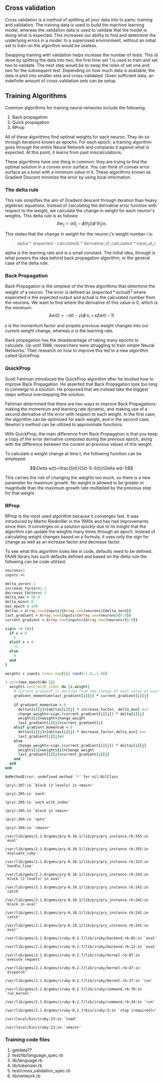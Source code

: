 
## Cross validation

Cross validation is a method of splitting all your data into to parts: training and validation.  The training data is used to build the machine learning model, whereas the validation data is used to validate that the model is doing what is expected.  This increases our ability to find and determine the underlying errors in a model.  In a supervised environment, without an initial set to train on the algorithm would be useless.

Swapping training with validation helps increase the number of tests.  This id done by splitting the data into two; the first time set 1 is used to train and set two to validate.  The next step would be to swap the roles of set one and two for the subsequent test. Depending on how much data is available, the data is plsit into smaller sets and cross-validated. Given sufficient data, an indefinite amount of cross-validation sets can be setup.


## Training Algorithms

Common algorithms for training neural networks include the following.

1. Back propagation
2. Quick propagation
3. RProp

All of these algorithms find optimal weights for each neuron.  They do so through iterations known as epochs.  For each epoch, a training algorithm goes through the entire Neural Network and compares it against what is expected.  At this point, it learns from past miscalculations.

These algorithms have one thing in common: they are trying to find the optimal solution in a convex error surface.  You can think of convex error surface as a bowl with a minimum value in it.  These algorithms known as Gradient Descent minimize the error by using local information.

### The delta rule
This rule simplifies the aim of Gradient descent through iteration than heavy algebraic equations.  Instead of calculating the derivative error function with respect to the weight, we calculate the change in weight for each neuron's weights.  This delta rule is as follows:
$$\delta w_{ji}=\alpha(t_j-\phi(h_j))\phi'(h_j)x_i$$

This states that the change in weight for the neuron j's weight number i is:
> alpha \* (expected - calculated) \* derivative_of_calculated \*  input_at_i

alpha is the learning rate and is a small constant.  The initial idea, through is what powers the idea behind back propagation algorithm, or the general case of the delta rule.

### Back Propagation
Back Propagation is the simplest of the three algorithms that determine the weight of a neuron.  The error is defined as $(expected * actual)^2$ where expeceted is the expected output and actual is the calculated number from the neurons. We want to find where the derivative of this value is 0, which is the minimum:
$$\Delta w(t)=-\alpha(t-y)\phi'x_i+\epsilon\Delta w(t-1)$$

$\epsilon$ is the momentum factor and propels previous weight changes into our current weight change, whereas $\alpha$ is the learning rate.

Back propagation has the disadavantage of taking many epochs to calculate.  Up until 1988, researchers were struggling to train simple Neural Networks.  Their research on how to improve this led to a new algorithm called QuickProp.

### QuickProp
Scott Fahlman introduced the QuickProp algorithm after he studied how to improve Back Propagation.  He asserted that Back Propagation took  too long to converge to a solution.  He proposed that we instead take the biggest steps without overstepping the solution.

Fahlman determined that there are two ways to improve Back Propagations: making the momentum and learning rate dynamic, and making use of a second derivative of the error with respect to each weight.  In the first case, the algorithm can be optimized for each weight, and in the second case, Newton's method can be utilized to approximate functions.

With QuickProp, the main difference from Back Propagation is that you keep a copy of the error derivative computed during the previous epoch, along with the difference between the current an previous values of this weight.

To calculate a weight change at time t, the following function can be employed:

$$\Delta w(t)=\frac{S(t)}{S(t-1)-S(t)}\Delta w(t-1)$$

This carries the risk of changing the weights too much, so there is a new parameter for maximum growth.  No weight is allowed to be greater in magnitude than the maximum growth rate multiplied by the previous step for that weight.

### RProp

RProp is the most used algorithm because it converges fast.  It was introduced by Martin Riedmiller in the 1990s and has had improvements since then.  It converges on a solution quickly due to its insight that the algorithm can update the weights many times through an epoch.  Instead of calculating weight changes based on a formula, it uses only the sign for change as well as an increase factor and decrease factor.

To see what this algorithm looks like in code, defaults need to be defined. FAAN library has such defaults defined and based on the delta rule the following can be code utilized.


```ruby
neurons=3
inputs =4

delta_zero=0.1
increase_factor=1.2
decrease_factor=0.5
delta_max = 50.0
delta_min=0.0
max_epoch = 100
deltas = Array.new(inputs){Array.new(neurons){delta_zero}}
last_gradient = Array.new(inputs){Array.new(neurons){0.0}}
current_gradient = Array.new(inputs){Array.new(neurons){0.0}}

sign= -> (x){
  if x > 0
    1
  elsif x < 0
    -1
  else
    0
  end
}

weights = inputs.times.map{|i| rand(-1.0..1.0)}

1.upto(max_epoch)do |j|
  weights.each_with_index do |i,weight|
    # Current gradient is derived from the change of each value at each layer
    gradient_momentum=last_gradient[i][j] * current_gradient[i][j]
    
    if gradient_momentum > 0
      deltas[i][j]=[deltas[i][j] * increase_factor, delta_max].min
      change_weight=-sign.(current_gradient[i][j]) * delta[i][j]
      weights[i]=weight+change_weight
      last_gradient[i][j]=current_gradient[i]
    elsif gradient_momentum < 0
      deltas[i][j]=[deltas[i][j] * decrease_factor,delta_min].max
      last_gradient[i][j]=0
    else
      change_weight=-sign.(current_gradient[i][j]) * deltas[i][j]
      weights[i]=weights[i]+change_weight
      last_gradient[i][j]=current_gradient[i][j]
    end
  end
end
```


    NoMethodError: undefined method `*' for nil:NilClass

    (pry):207:in `block (2 levels) in <main>'

    (pry):205:in `each'

    (pry):205:in `each_with_index'

    (pry):205:in `block in <main>'

    (pry):204:in `upto'

    (pry):204:in `<main>'

    /var/lib/gems/2.1.0/gems/pry-0.10.1/lib/pry/pry_instance.rb:355:in `eval'

    /var/lib/gems/2.1.0/gems/pry-0.10.1/lib/pry/pry_instance.rb:355:in `evaluate_ruby'

    /var/lib/gems/2.1.0/gems/pry-0.10.1/lib/pry/pry_instance.rb:323:in `handle_line'

    /var/lib/gems/2.1.0/gems/pry-0.10.1/lib/pry/pry_instance.rb:243:in `block (2 levels) in eval'

    /var/lib/gems/2.1.0/gems/pry-0.10.1/lib/pry/pry_instance.rb:242:in `catch'

    /var/lib/gems/2.1.0/gems/pry-0.10.1/lib/pry/pry_instance.rb:242:in `block in eval'

    /var/lib/gems/2.1.0/gems/pry-0.10.1/lib/pry/pry_instance.rb:241:in `catch'

    /var/lib/gems/2.1.0/gems/pry-0.10.1/lib/pry/pry_instance.rb:241:in `eval'

    /var/lib/gems/2.1.0/gems/iruby-0.2.7/lib/iruby/backend.rb:65:in `eval'

    /var/lib/gems/2.1.0/gems/iruby-0.2.7/lib/iruby/backend.rb:12:in `eval'

    /var/lib/gems/2.1.0/gems/iruby-0.2.7/lib/iruby/kernel.rb:87:in `execute_request'

    /var/lib/gems/2.1.0/gems/iruby-0.2.7/lib/iruby/kernel.rb:47:in `dispatch'

    /var/lib/gems/2.1.0/gems/iruby-0.2.7/lib/iruby/kernel.rb:37:in `run'

    /var/lib/gems/2.1.0/gems/iruby-0.2.7/lib/iruby/command.rb:70:in `run_kernel'

    /var/lib/gems/2.1.0/gems/iruby-0.2.7/lib/iruby/command.rb:34:in `run'

    /var/lib/gems/2.1.0/gems/iruby-0.2.7/bin/iruby:5:in `<top (required)>'

    /usr/local/bin/iruby:23:in `load'

    /usr/local/bin/iruby:23:in `<main>'


### Training code files

1. getdata??
2. test/lib/language_spec.rb
3. lib/language.rb
4. lib/tokenizer.rb
5. test/cross_validation_spec.rb
6. lib/network.rb


```ruby

```

